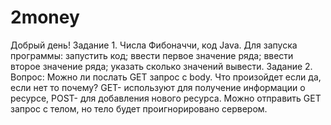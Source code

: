 # 2money
Добрый день!
Задание 1.
Числа Фибоначчи, код Java.
    Для запуска программы:
        запустить код;
        ввести первое значение ряда;
        ввести второе значение ряда;
        указать сколько значений вывести.
Задание 2. Вопрос: Можно ли послать GET запрос с body. Что произойдет если да, если нет то почему?
GET- используют для получение информации о ресурсе, POST- для добавления нового ресурса.
Можно отправить GET запрос с телом, но тело будет проигнорировано сервером.

